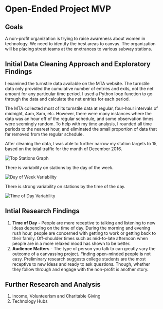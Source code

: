 # Open-Ended Project MVP

## Goals

A non-profit organization is trying to raise awareness about women in technology. We need to identify the best areas to canvas. The organization will be placing street teams at the enxtrances to various subway stations.

## Initial Data Cleaning Approach and Exploratory Findings

I examined the turnstile data available on the MTA website. The turnstile data only provided the cumulative number of entries and exits, not the net amount for any particular time period. I used a Python loop function to go through the data and calculate the net entries for each period.

The MTA collected most of its turnstile data at regular, four-hour intervals of midnight, 4am, 8am, etc. However, there were many instances where the data was an hour off of the regular schedule, and some observation times were seemingly random. To help with my time analysis, I rounded all time periods to the nearest hour, and eliminated the small proportion of data that far removed from the regular schedule.

After cleaning the data, I was able to further narrow my station targets to 15, based on the total traffic for the month of December 2016.

![Top Stations Graph](images/top15.jpg)

There is variability on stations by the day of the week.

![Day of Week Variability](images/weekly_var.jpg)

There is strong variability on stations by the time of the day.

![Time of Day Variability](images/day_var.jpg)

## Intial Research Findings

1. **Time of Day** - People are more receptive to talking and listening to new ideas depending on the time of day. During the morning and evening rush hour, people are concerned with getting to work or getting back to their family. Off-shoulder times such as mid-to-late afternoon when people are in a more relaxed mood has shown to be better.
2. **Audience Matters** - The type of person you talk to can greatly vary the outcome of a canvassing project. Finding open-minded people is not easy. Preliminary research suggests college students are the most receptive to new ideas and ready to ask questions. Though, whether they follow through and engage with the non-profit is another story.

## Further Research and Analysis

1. Income, Volunteerism and Charitable Giving
2. Technology Hubs
